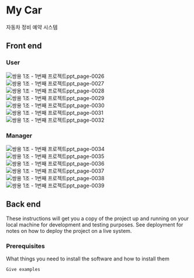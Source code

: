 # My Car

자동차 정비 예약 시스템

## Front end

### User

![쌍용 1조 - 1번째 프로젝트ppt_page-0026](https://github.com/Gh-js/2nd_prj/assets/142857148/9784da51-14c6-4722-8b18-736868024c5c)
![쌍용 1조 - 1번째 프로젝트ppt_page-0027](https://github.com/Gh-js/2nd_prj/assets/142857148/a48c7167-41ac-48fd-a8a8-6d82765949d9)
![쌍용 1조 - 1번째 프로젝트ppt_page-0028](https://github.com/Gh-js/2nd_prj/assets/142857148/de750cf6-edba-4c45-a6c6-54986412e7ae)
![쌍용 1조 - 1번째 프로젝트ppt_page-0029](https://github.com/Gh-js/2nd_prj/assets/142857148/908d6d75-65eb-4446-95ed-185e96f498c1)
![쌍용 1조 - 1번째 프로젝트ppt_page-0030](https://github.com/Gh-js/2nd_prj/assets/142857148/8c79690a-2be5-4157-a56f-32b1153bd194)
![쌍용 1조 - 1번째 프로젝트ppt_page-0031](https://github.com/Gh-js/2nd_prj/assets/142857148/59703b87-9f4e-41e1-8121-da9e830aaf56)
![쌍용 1조 - 1번째 프로젝트ppt_page-0032](https://github.com/Gh-js/2nd_prj/assets/142857148/fbfddcbc-bb69-48c7-aedc-34abbcfaab81)

### Manager

![쌍용 1조 - 1번째 프로젝트ppt_page-0034](https://github.com/Gh-js/2nd_prj/assets/142857148/8a8a1e4a-2f03-4acd-839d-aef276510711)
![쌍용 1조 - 1번째 프로젝트ppt_page-0035](https://github.com/Gh-js/2nd_prj/assets/142857148/b181118d-d855-47bd-92a8-f2c42264ad3f)
![쌍용 1조 - 1번째 프로젝트ppt_page-0036](https://github.com/Gh-js/2nd_prj/assets/142857148/94fd3329-d6a6-4886-9655-09d911d9799c)
![쌍용 1조 - 1번째 프로젝트ppt_page-0037](https://github.com/Gh-js/2nd_prj/assets/142857148/05c3c798-86b8-4c1a-ada5-a2825d96491f)
![쌍용 1조 - 1번째 프로젝트ppt_page-0038](https://github.com/Gh-js/2nd_prj/assets/142857148/f9f78b43-17bc-466b-bdb3-900c11a69295)
![쌍용 1조 - 1번째 프로젝트ppt_page-0039](https://github.com/Gh-js/2nd_prj/assets/142857148/6ce392a9-bd42-4a8a-91ed-ee3536abba1c)


## Back end

These instructions will get you a copy of the project up and running on your local machine for development and testing purposes. See deployment for notes on how to deploy the project on a live system.

### Prerequisites

What things you need to install the software and how to install them

```
Give examples
```
